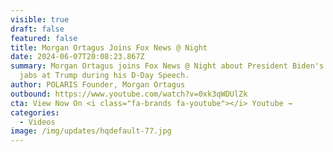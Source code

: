 ```yaml
---
visible: true
draft: false
featured: false
title: Morgan Ortagus Joins Fox News @ Night
date: 2024-06-07T20:08:23.867Z
summary: Morgan Ortagus joins Fox News @ Night about President Biden's veiled
  jabs at Trump during his D-Day Speech.
author: POLARIS Founder, Morgan Ortagus
outbound: https://www.youtube.com/watch?v=0xk3qWDUlZk
cta: View Now On <i class="fa-brands fa-youtube"></i> Youtube →
categories:
  - Videos
image: /img/updates/hqdefault-77.jpg
---
```

